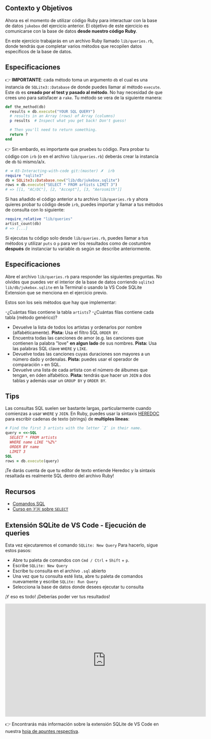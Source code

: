 ## Contexto y Objetivos

Ahora es el momento de utilizar código Ruby para interactuar con la base de datos `jukebox` del ejercicio anterior. El objetivo de este ejercicio es comunicarse con la base de datos **desde nuestro código Ruby**.

En este ejercicio trabajarás en un archivo Ruby llamado `lib/queries.rb`, donde tendrás que completar varios métodos que recopilen datos específicos de la base de datos.

## Especificaciones

👉 **IMPORTANTE**: cada método toma un argumento `db` el cual es una instancia de `SQLite3::Database` de donde puedes llamar al método `execute`. Este `db` es **creado por el test y pasado al método**. No hay necesidad de que crees uno para satisfacer a `rake`. Tu método se vera de la siguiente manera:

```ruby
def the_method(db)
  results = db.execute("YOUR SQL QUERY")
  # results in an Array (rows) of Array (columns)
  p results  # Inspect what you get back! Don't guess!

  # Then you'll need to return something.
  return ?
end
```

👉 Sin embardo, es importante que pruebes tu código. Para probar tu código con `irb` (o en el archivo `lib/queries.rb`) deberás crear la instancia de `db` tú mismo/a/x.

```ruby
# ➜ 03-Interacting-with-code git:(master) ✗  irb
require "sqlite3"
db = SQLite3::Database.new("lib/db/jukebox.sqlite")
rows = db.execute("SELECT * FROM artists LIMIT 3")
# => [[1, "AC/DC"], [2, "Accept"], [3, "Aerosmith"]]
```

Si has añadido el código anterior a tu archivo `lib/queries.rb` y ahora quieres probar tu código desde `irb`, puedes importar y llamar a tus métodos de consulta con lo siguiente:

```ruby
require_relative "lib/queries"
artist_count(db)
# => [...]
```

Si ejecutas tu código solo desde `lib/queries.rb`, puedes llamar a tus métodos y utilizar `puts` o `p` para ver los resultados como de costumbre **después** de instanciar tu variable `db` según se describe anteriormente.

## Especificaciones

Abre el archivo `lib/queries.rb` para responder las siguientes preguntas. No olvides que puedes ver el interior de la base de datos corriendo `sqlite3 lib/db/jukebox.sqlite` en la Terminal o usando la VS Code SQLite Extension que se menciona en el ejercicio previo.

Estos son los seis métodos que hay que implementar:

-¿Cuántas filas contiene la tabla `artists`?
-¿Cuántas filas contiene cada tabla (método genérico)?

- Devuelve la lista de todos los artistas y ordenarlos por nombre (alfabéticamente). **Pista:** Usa el filtro SQL `ORDER BY`.
- Encuentra todas las canciones de amor (e.g. las canciones que contienen la palabra "love" **en algun lado** de sus nombres. **Pista:** Usa las palabras SQL clave `WHERE` y `LIKE`.
- Devuelve todas las canciones cuyas duraciones son mayores a un número dado y ordenalas. **Pista:** puedes usar el operador de comparación `>` en SQL.
- Devuelve una lista de cada artista con el número de álbumes que tengan, en óden alfabético. **Pista:** tendrás que hacer un `JOIN` a dos tablas y además usar un `GROUP BY` y `ORDER BY`.

## Tips

Las consultas SQL suelen ser bastante largas, particularmente cuando comienzas a usar `WHERE` y `JOIN`. En Ruby, puedes usar la sintaxis [HEREDOC](https://zaiste.net/heredoc_in_ruby/) para escribir cadenas de texto (strings) de **multiples líneas**:

```ruby
# Find the first 3 artists with the letter `Z` in their name.
query = <<-SQL
  SELECT * FROM artists
  WHERE name LIKE "%Z%"
  ORDER BY name
  LIMIT 3
SQL
rows = db.execute(query)
```

¡Te darás cuenta de que tu editor de texto entiende Heredoc y la sintaxis resaltada es realmente SQL dentro del archivo Ruby!

## Recursos

- [Comandos SQL](https://www.codecademy.com/article/sql-commands)
- [Curso en 🇫🇷 sobre `SELECT`](http://sqlpro.developpez.com/cours/sqlaz/select/#L3.4)

## Extensión SQLite de VS Code - Ejecución de queries

Esta vez ejecutaremos el comando `SQLite: New Query` Para hacerlo, sigue estos pasos:

- Abre tu paleta de comandos con `Cmd / Ctrl` + `Shift` + `p`.
- Escribe `SQLite: New Query`
- Escribe tu consulta en el archivo `.sql` abierto
- Una vez que tu consulta esté lista, abre tu paleta de comandos nuevamente y escribe `SQLite: Run Query`
- Selecciona la base de datos donde desees ejecutar tu consulta

¡Y eso es todo! ¡Deberías poder ver tus resultados!

<iframe src="https://player.vimeo.com/video/690525239?h=ca70e032e8" width="640" height="360" frameborder="0" webkitallowfullscreen mozallowfullscreen allowfullscreen></iframe>

👉 Encontrarás más información sobre la extensión SQLite de VS Code en nuestra [hoja de apuntes respectiva](https://kitt.lewagon.com/knowledge/cheatsheets/vs_code_sqlite_extension).
